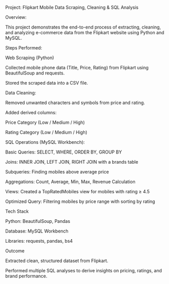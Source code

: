 Project: Flipkart Mobile Data Scraping, Cleaning & SQL Analysis

Overview:

This project demonstrates the end-to-end process of extracting, cleaning, and analyzing e-commerce data from the Flipkart website using Python and MySQL.

Steps Performed:

Web Scraping (Python)

Collected mobile phone data (Title, Price, Rating) from Flipkart using BeautifulSoup and requests.

Stored the scraped data into a CSV file.

Data Cleaning:

Removed unwanted characters and symbols from price and rating.

Added derived columns:

Price Category (Low / Medium / High)

Rating Category (Low / Medium / High)

SQL Operations (MySQL Workbench):

Basic Queries: SELECT, WHERE, ORDER BY, GROUP BY

Joins: INNER JOIN, LEFT JOIN, RIGHT JOIN with a brands table

Subqueries: Finding mobiles above average price

Aggregations: Count, Average, Min, Max, Revenue Calculation

Views: Created a TopRatedMobiles view for mobiles with rating ≥ 4.5

Optimized Query: Filtering mobiles by price range with sorting by rating

Tech Stack

Python: BeautifulSoup, Pandas

Database: MySQL Workbench

Libraries: requests, pandas, bs4

Outcome

Extracted clean, structured dataset from Flipkart.

Performed multiple SQL analyses to derive insights on pricing, ratings, and brand performance.
